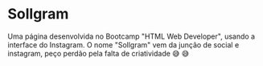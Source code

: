 # Sollgram

Uma página desenvolvida no Bootcamp "HTML Web Developer", usando a interface do Instagram.
 O nome "Sollgram" vem da junção de social e instagram, peço perdão pela falta de criatividade :sweat_smile: :sweat_smile:
